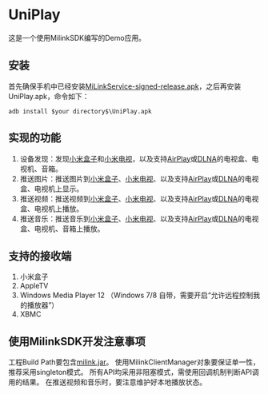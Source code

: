 # UniPlay

这是一个使用MilinkSDK编写的Demo应用。

## 安装

首先确保手机中已经安装[MiLinkService-signed-release.apk][005]，之后再安装UniPlay.apk，命令如下：

    adb install $your directory$\UniPlay.apk

## 实现的功能

1. 设备发现：发现[小米盒子][001]和[小米电视][002]，以及支持[AirPlay][003]或[DLNA][004]的电视盒、电视机、音箱。
2. 推送图片：推送图片到[小米盒子][001]、[小米电视][002]、以及支持[AirPlay][003]或[DLNA][004]的电视盒、电视机上显示。
3. 推送视频：推送视频到[小米盒子][001]、[小米电视][002]、以及支持[AirPlay][003]或[DLNA][004]的电视盒、电视机上播放。
4. 推送音乐：推送音乐到[小米盒子][001]、[小米电视][002]、以及支持[AirPlay][003]或[DLNA][004]的电视盒、电视机、音箱上播放。

## 支持的接收端

1. 小米盒子
2. AppleTV
3. Windows Media Player 12 （Windows 7/8 自带，需要开启“允许远程控制我的播放器”）
4. XBMC

## 使用MilinkSDK开发注意事项

工程Build Path要包含[milink.jar][006]。
使用MilinkClientManager对象要保证单一性，推荐采用singleton模式。
所有API均采用非阻塞模式，需使用回调机制判断API调用的结果。
在推送视频和音乐时，要注意维护好本地播放状态。


[001]: http://www.xiaomi.com/  (Xiaomi)
[002]: http://www.xiaomi.com/  (Xiaomi)
[003]: http://www.xiaomi.com/  (Xiaomi)
[004]: http://www.xiaomi.com/  (Xiaomi)
[005]: https://github.com/jxfengzi/MilinkSDK/blob/master/SDK/MiLinkService-signed-release.apk  (MiLinkService-signed-release.apk)
[006]: https://github.com/jxfengzi/MilinkSDK/blob/master/SDK/milink.jar  (milink.jar)
